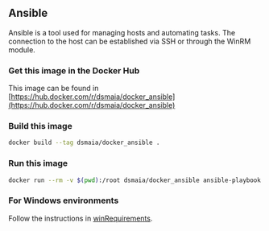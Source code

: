## Ansible
Ansible is a tool used for managing hosts and automating tasks. The connection to the host can be established via SSH or through the WinRM module.

### Get this image in the Docker Hub
This image can be found in [https://hub.docker.com/r/dsmaia/docker_ansible](https://hub.docker.com/r/dsmaia/docker_ansible)

### Build this image

```bash
docker build --tag dsmaia/docker_ansible .
```

### Run this image
```bash
docker run --rm -v $(pwd):/root dsmaia/docker_ansible ansible-playbook -i /root/hosts /root/playbook.yml
```

### For Windows environments
Follow the instructions in [winRequirements](https://github.com/2dsm/docker_ansible/tree/master/winRequirements).
